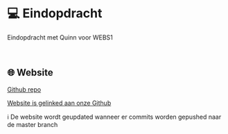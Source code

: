 # 💻 Eindopdracht
Eindopdracht met Quinn voor WEBS1

<br>

## 🌐 Website
[Github repo](https://github.com/DevonThomassen/Html-Css-Eindopdracht/)

[Website is gelinked aan onze Github](https://devonthomassen.github.io/Html-Css-Eindopdracht/src/)


 :information_source: De website wordt geupdated wanneer er commits worden gepushed naar de master branch